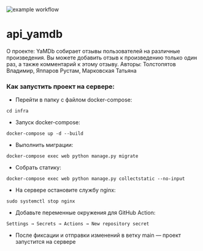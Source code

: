![example workflow](https://github.com/vtolstopyatov/yamdb_final/actions/workflows/yamdb_workflow.yaml/badge.svg)
# api_yamdb

О проекте: YaMDb собирает отзывы пользователей на различные произведения. 
Вы можете добавить отзыв к произведению только один раз, а также комментарий к этому отзыву.
Авторы: Толстопятов Владимир, Яппаров Рустам, Марковская Татьяна

### Как запустить проект на сервере:

- Перейти в папку с файлом docker-compose:
```
cd infra
```
- Запуск docker-compose:
```
docker-compose up -d --build
```
- Выполнить миграции:
```
docker-compose exec web python manage.py migrate
```
- Собрать статику:
```
docker-compose exec web python manage.py collectstatic --no-input
```
- На сервере остановите службу nginx:
```
sudo systemctl stop nginx
```
- Добавьте переменные окружения для GitHub Action:
```
Settings → Secrets → Actions → New repository secret
```
- После фиксации и отправки изменений в ветку main — проект запустится на сервере
